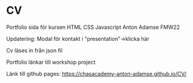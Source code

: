 # CV
Portfolio sida för kursen HTML CSS Javascript
Anton Adamse FMW22

Updatering: Modal för kontakt i "presentation"->klicka här

Cv läses in från json fil

Portfolio länkar till workshop project

Länk till github pages:
https://chasacademy-anton-adamse.github.io/CV/

